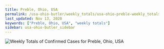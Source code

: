 ```yaml
---
title: Preble, Ohio, USA
permalink: /usa-ohio-butler/weekly_totals/usa-ohio-preble-weekly_totals.html
last_updated: Nov 13, 2020
keywords: ["Preble, Ohio, USA", "weekly totals"]
sidebar: usa-ohio-butler_sidebar
---
```


![Weekly Totals of Confirmed Cases for Preble, Ohio, USA](/covid_tracker/images/graphs/usa-ohio-preble-weekly_totals_graph.png)
